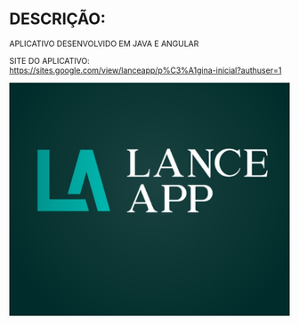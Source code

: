 # DESCRIÇÃO:

APLICATIVO DESENVOLVIDO EM JAVA E ANGULAR 

SITE DO APLICATIVO: https://sites.google.com/view/lanceapp/p%C3%A1gina-inicial?authuser=1

![Descrição da imagem](Imagem.jpeg)
